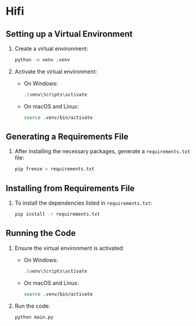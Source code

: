 # Hifi

## Setting up a Virtual Environment

1. Create a virtual environment:
    ```sh
    python -m venv .venv
    ```

2. Activate the virtual environment:
    - On Windows:
        ```sh
        .\venv\Scripts\activate
        ```
    - On macOS and Linux:
        ```sh
        source .venv/bin/activate
        ```

## Generating a Requirements File

1. After installing the necessary packages, generate a `requirements.txt` file:
    ```sh
    pip freeze > requirements.txt
    ```

## Installing from Requirements File

1. To install the dependencies listed in `requirements.txt`:
    ```sh
    pip install -r requirements.txt
    ```

## Running the Code

1. Ensure the virtual environment is activated:
    - On Windows:
        ```sh
        .\venv\Scripts\activate
        ```
    - On macOS and Linux:
        ```sh
        source .venv/bin/activate
        ```

2. Run the code:
    ```sh
    python main.py
    ```